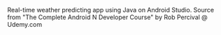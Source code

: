 Real-time weather predicting app using Java on Android Studio. Source from "The Complete Android N Developer Course" by Rob Percival @ Udemy.com
